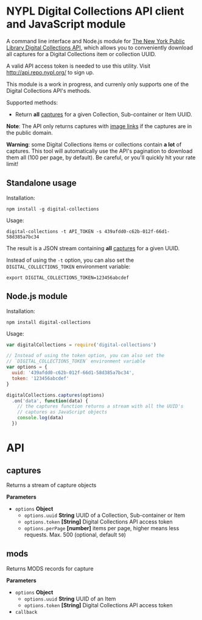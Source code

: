 # NYPL Digital Collections API client and JavaScript module

A command line interface and Node.js module for [The New York Public Library Digital Collections API](http://api.repo.nypl.org/), which allows you to conveniently download all captures for a Digital Collections item or collection UUID.

A valid API access token is needed to use this utility. Visit <http://api.repo.nypl.org/> to sign up.

This module is a work in progress, and currenly only supports one of the Digital Collections API's methods.

Supported methods:

-   Return **all** [captures](http://api.repo.nypl.org/#method4) for a given Collection, Sub-container or Item UUID.

**Note**: The API only returns captures with [image links](http://api.repo.nypl.org/#image-links) if the captures are in the public domain.

**Warning**: some Digital Collections items or collections contain **a lot** of captures. This tool will automatically use the API's pagination to download them all (100 per page, by default). Be careful, or you'll quickly hit your rate limit!

## Standalone usage

Installation:

    npm install -g digital-collections

Usage:

    digital-collections -t API_TOKEN -s 439afdd0-c62b-012f-66d1-58d385a7bc34

The result is a JSON stream containing **all** [captures](http://api.repo.nypl.org/#method4) for a given UUID.

Instead of using the `-t` option, you can also set the `DIGITAL_COLLECTIONS_TOKEN` environment variable:

    export DIGITAL_COLLECTIONS_TOKEN=123456abcdef

## Node.js module

Installation:

    npm install digital-collections

Usage:

```js
var digitalCollections = require('digital-collections')

// Instead of using the token option, you can also set the
// `DIGITAL_COLLECTIONS_TOKEN` environment variable
var options = {
  uuid: '439afdd0-c62b-012f-66d1-58d385a7bc34',
  token: '123456abcdef'
}

digitalCollections.captures(options)
  .on('data', function(data) {
    // the captures function returns a stream with all the UUID's
    // captures as JavaScript objects
    console.log(data)
  })
```

# API

## captures

Returns a stream of capture objects

**Parameters**

-   `options` **Object** 
    -   `options.uuid` **String** UUID of a Collection, Sub-container or Item
    -   `options.token` **[String]** Digital Collections API access token
    -   `options.perPage` **[number]** items per page, higher means less requests. Max. 500 (optional, default `50`)

## mods

Returns MODS records for capture

**Parameters**

-   `options` **Object** 
    -   `options.uuid` **String** UUID of an Item
    -   `options.token` **[String]** Digital Collections API access token
-   `callback`  
